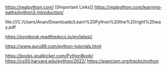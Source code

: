 https://realpython.com/
[[Important Links]]
https://realpython.com/learning-paths/python3-introduction/

file:///C:/Users/Anan/Downloads/Learn%20Python%20the%20right%20way.pdf

https://pymbook.readthedocs.io/en/latest/

https://www.guru99.com/python-tutorials.html

https://books.goalkicker.com/PythonBook/
https://cs50.harvard.edu/python/2022/
https://exercism.org/tracks/python

